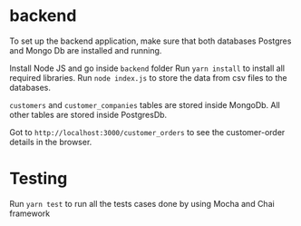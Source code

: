 # backend

To set up the backend application, make sure that both databases Postgres and Mongo Db are installed and running.

Install Node JS and go inside `backend` folder
Run `yarn install` to install all required libraries.
Run `node index.js` to store the data from csv files to the databases.

`customers` and `customer_companies` tables are stored inside MongoDb. All other tables are stored inside PostgresDb.

Got to `http://localhost:3000/customer_orders` to see the customer-order details in the browser.

# Testing

Run `yarn test` to run all the tests cases done by using Mocha and Chai framework

